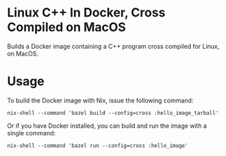Linux C++ In Docker, Cross Compiled on MacOS
============================================

Builds a Docker image containing a C++ program cross compiled for Linux, on MacOS.

# Usage

To build the Docker image with Nix, issue the following command:
```
nix-shell --command 'bazel build --config=cross :hello_image_tarball'
```

Or if you have Docker installed, you can build and run the image with a single command:
```
nix-shell --command 'bazel run --config=cross :hello_image'
```
